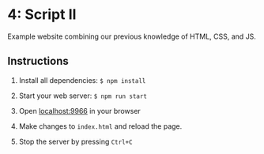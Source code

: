# 4: Script II

Example website combining our previous knowledge of HTML, CSS, and JS.

## Instructions

1. Install all dependencies: `$ npm install`

2. Start your web server: `$ npm run start`

3. Open [localhost:9966](http://localhost:9966) in your browser

4. Make changes to `index.html` and reload the page.

5. Stop the server by pressing `Ctrl+C`